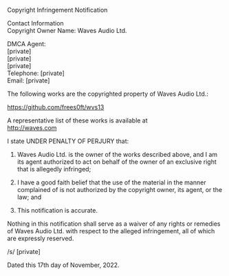 Copyright Infringement Notification

Contact Information  
Copyright Owner Name: Waves Audio Ltd.

DMCA Agent:  
[private]  
[private]  
[private]  
Telephone: [private]  
Email: [private]  

The following works are the copyrighted property of Waves Audio Ltd.:

https://github.com/frees0ft/wvs13

A representative list of these works is available at  
http://waves.com

I state UNDER PENALTY OF PERJURY that:

1. Waves Audio Ltd. is the owner of the works described above, and I am its agent authorized to act on behalf of the owner of an exclusive right that is allegedly infringed;

2. I have a good faith belief that the use of the material in the manner complained of is not authorized by the copyright owner, its agent, or the law; and

3. This notification is accurate.

Nothing in this notification shall serve as a waiver of any rights or remedies of Waves Audio Ltd. with respect to the alleged infringement, all of which are expressly reserved.

/s/ [private]  

Dated this 17th day of November, 2022.
